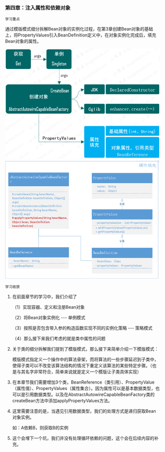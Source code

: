 ### 第四章：注入属性和依赖对象

`学习重点`

通过模版模式细分拆解Bean对象的实例化过程，在第3章创建Bean对象的基础上，将PropertyValues引入BeanDefinition定义中，在对象实例化完成后，填充Bean对象的属性。

<img src="./pic/spring4_1.png">
<img src="./pic/spring4_2.png">

`学习收获`

1. 在前面章节的学习中，我们介绍了

   （1）实现容器、定义和注册Bean对象

   （2）将Bean对象实例化 --- 单例模式

   （3）按照是否包含带入参的构造函数实现不同的实例化策略 --- 策略模式

   （4）那么接下来我们考虑的就是类中属性的问题

2. 关于类的细分拆解我们提到了模版模式，那么接下来简单介绍一下模版模式：

   模版模式指定义一个操作中的算法骨架，而将算法的一些步骤延迟到子类中，使得子类可以不改变该算法结构的情况下重定义该算法的某些特定步骤。（也是与其名字非常符合，简单来说就是定义一个模版让子类具体实现）

3. 在本章节我们需要增加3个类，BeanReference（类引用）、PropertyValue（属性值）、PropertyValues（属性集合）。因为属性可以是基本数据类型，也可以是引用数据类型。以及在AbstractAutowireCapableBeanFactory类的createBean方法中添加applyPropertyValues方法。

4. 这里需要注意的是，当遇见引用数据类型，我们的处理方式是递归获取Bean对象实例。

   如：A依赖B，则获取B的实例

5. 这个会埋下一个坑，我们并没有处理循环依赖的问题，这个会在后续内容的补充。